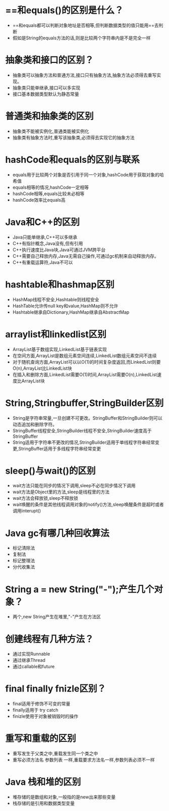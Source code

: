 # ==和equals()的区别是什么？
- ==和equals都可以判断对象地址是否相等,但判断数据类型的值只能用==去判断
- 假如是String的equals方法的话,则是比较两个字符串内是不是完全一样

# 抽象类和接口的区别？
- 抽象类可以抽象方法和普通方法,接口只有抽象方法,抽象方法必须得去重写实现。
- 抽象类只能单继承,接口可以多实现
- 接口基本数据类型默认为静态常量

# 普通类和抽象类的区别
- 抽象类不能被实例化,普通类能被实例化
- 抽象类有抽象方法时,重写该抽象类,必须得去实现它的抽象方法

# hashCode和equals的区别与联系
- equals用于比较两个对象是否引用于同一个对象,hashCode用于获取对象的哈希值
- equals相等的情况,hashCode一定相等
- hashCode相等,equals比较未必相等
- hashCode效率比equals高

# Java和C++的区别
- Java只能单继承,C++可以多继承
- C++有指针概念,Java没有,但有引用
- C++执行速度比Java块,Java可通过JVM跨平台
- C++需要自己释放内存,Java无需自己操作,可通过gc机制来自动释放内存。
- C++有重载运算符,Java不可以

# hashtable和hashmap区别
- HashMap线程不安全,Hashtable则线程安全
- HashTable允许传null key和value,HashMap则不允许
- Hashtable继承自Dictionary,HashMap继承自AbstractMap

# arraylist和linkedlist区别 
- ArrayList基于数组实现,LinkedList基于链表实现
- 在空间方面,ArrayList是数组元素空间连续,LinkedList数组元素空间不连续
- 对于随机查询方面,ArrayList可以以O(1)的时间复杂度返回,而LinkedList则要O(n),ArrayList比LinkedList块
- 在插入和删除方面,LinkedList需要O(1)时间,ArrayList需要O(n),LinkedList速度比ArrayList块

# String,Stringbuffer,StringBuilder区别
- String是字符串常量,一旦创建不可更改。StringBuffer和StringBuilder则可以动态追加和删除字符。
- StringBuffer线程安全,StringBuilder线程不安全,StringBuilder速度高于StringBuffer
- String适用于字符串不更改的情况,StringBuilder适用于单线程字符串经常变更,StringBuffer适用于多线程字符串经常变更

# sleep()与wait()的区别
- wait方法只能在同步的情况下调用,sleep不必在同步情况下调用
- wait方法是Object里的方法,sleep是线程里的方法
- wait方法会释放锁,sleep不释放锁
- wait唤醒的条件是其他线程调用对象的notify()方法,sleep唤醒条件是超时或者调用interupt()

# Java gc有哪几种回收算法
- 标记清除法
- 复制法
- 标记整理法
- 分代收集法

# String a = new String("-");产生几个对象？
- 两个,new String产生在堆里,"-"产生在方法区

# 创建线程有几种方法？
- 通过实现Runnable
- 通过继承Thread
- 通过callable和future

# final finally fnizle区别？
- final适用于修饰不可变的常量
- finally适用于 try catch
- finizle使用于对象被销毁时的操作

# 重写和重载的区别
- 重写发生于父类之中,重载发生同一个类之中
- 重写必须方法名 参数列表 一样,重载要求方法名一样,参数列表必须不一样


# Java 栈和堆的区别
- 堆存储的是数组和对象,一般指的是new出来那些变量
- 栈存储的是引用和数据类型变量


